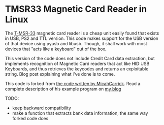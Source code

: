 TMSR33 Magnetic Card Reader in Linux
====================================

The [T-MSR-33](http://www.barcode-manufacturer.com/magnetic_card/portable_magstripe/magnetic_card_reader_specification.html) magnetic card reader
is a cheap unit easily found that exists in USB, PS2 and TTL version. This
code makes support for the USB version of that device using pyusb and libusb.
Though, it shall work with most devices that "acts like a keyboard" out of the 
box.

This version of the code does not include Credit Card data extraction,
but implements recognition of Magnetic Card readers that act like HID
USB Keyboards, and thus retrieves the keycodes and returns an exploitable
string. Blog post explaining what I've done is to come.

This code is forked from [the code written by MicahCarrick](https://github.com/MicahCarrick/magtek-pyusb).
Read a complete description of his example program on 
[my blog](http://www.micahcarrick.com/credit-card-reader-pyusb.html)

TODO:

 * keep backward compatibility
 * make a function that extracts bank data information, the same way forked code does

